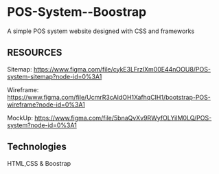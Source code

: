 <!-- @format -->

# POS-System--Boostrap

A simple POS system website designed with CSS and frameworks

## RESOURCES

Sitemap: https://www.figma.com/file/cykE3LFrzlXm00E44nOOU8/POS-system-sitemap?node-id=0%3A1

Wireframe:  https://www.figma.com/file/UcmrR3cAIdOH1XafhqCIH1/bootstrap-POS-wireframe?node-id=0%3A1

MockUp: https://www.figma.com/file/5bnaQvXv9RWyfOLYiIM0LQ/POS-system?node-id=0%3A1

## Technologies

HTML,CSS & Boostrap

